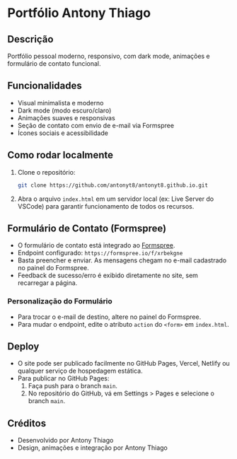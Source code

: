 # Portfólio Antony Thiago

## Descrição
Portfólio pessoal moderno, responsivo, com dark mode, animações e formulário de contato funcional.

## Funcionalidades
- Visual minimalista e moderno
- Dark mode (modo escuro/claro)
- Animações suaves e responsivas
- Seção de contato com envio de e-mail via Formspree
- Ícones sociais e acessibilidade

## Como rodar localmente
1. Clone o repositório:
   ```bash
   git clone https://github.com/antonyt8/antonyt8.github.io.git
   ```
2. Abra o arquivo `index.html` em um servidor local (ex: Live Server do VSCode) para garantir funcionamento de todos os recursos.

## Formulário de Contato (Formspree)
- O formulário de contato está integrado ao [Formspree](https://formspree.io/).
- Endpoint configurado: `https://formspree.io/f/xrbekgne`
- Basta preencher e enviar. As mensagens chegam no e-mail cadastrado no painel do Formspree.
- Feedback de sucesso/erro é exibido diretamente no site, sem recarregar a página.

### Personalização do Formulário
- Para trocar o e-mail de destino, altere no painel do Formspree.
- Para mudar o endpoint, edite o atributo `action` do `<form>` em `index.html`.

## Deploy
- O site pode ser publicado facilmente no GitHub Pages, Vercel, Netlify ou qualquer serviço de hospedagem estática.
- Para publicar no GitHub Pages:
  1. Faça push para o branch `main`.
  2. No repositório do GitHub, vá em Settings > Pages e selecione o branch `main`.

## Créditos
- Desenvolvido por Antony Thiago
- Design, animações e integração por Antony Thiago